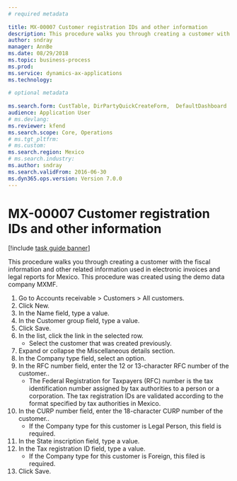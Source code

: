 ```yaml
--- 
# required metadata 
 
title: MX-00007 Customer registration IDs and other information
description: This procedure walks you through creating a customer with the fiscal information and other related information used in electronic invoices and legal reports for Mexico. 
author: sndray
manager: AnnBe 
ms.date: 08/29/2018
ms.topic: business-process 
ms.prod:  
ms.service: dynamics-ax-applications 
ms.technology:  
 
# optional metadata 
 
ms.search.form: CustTable, DirPartyQuickCreateForm,  DefaultDashboard   
audience: Application User 
# ms.devlang:  
ms.reviewer: kfend
ms.search.scope: Core, Operations 
# ms.tgt_pltfrm:  
# ms.custom:  
ms.search.region: Mexico
# ms.search.industry: 
ms.author: sndray
ms.search.validFrom: 2016-06-30 
ms.dyn365.ops.version: Version 7.0.0 
---
```

# MX-00007 Customer registration IDs and other information

[!include [task guide banner](../../includes/task-guide-banner.md)]

This procedure walks you through creating a customer with the fiscal information and other related information used in electronic invoices and legal reports for Mexico. This procedure was created using the demo data company MXMF.

1. Go to Accounts receivable > Customers > All customers.
2. Click New.
3. In the Name field, type a value.
4. In the Customer group field, type a value.
5. Click Save.
6. In the list, click the link in the selected row.
    * Select the customer that was created previously.  
7. Expand or collapse the Miscellaneous details section.
8. In the Company type field, select an option.
9. In the RFC number field, enter the 12 or 13-character RFC number of the customer..
    * The Federal Registration for Taxpayers (RFC) number is the tax identification number assigned by tax authorities to a person or a corporation. The tax registration IDs are validated according to the format specified by tax authorities in Mexico.  
10. In the CURP number field, enter the 18-character CURP number of the customer..
    * If the Company type for this customer is Legal Person, this field is required.  
11. In the State inscription field, type a value.
12. In the Tax registration ID field, type a value.
    * If the Company type for this customer is Foreign, this filed is required.  
13. Click Save.


